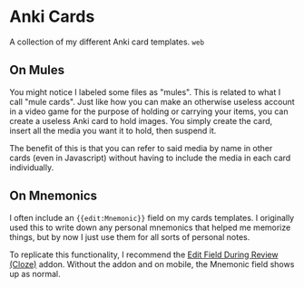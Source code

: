 # Anki Cards

A collection of my different Anki card templates.
`web`

## On Mules

You might notice I labeled some files as "mules".
This is related to what I call "mule cards".
Just like how you can make an otherwise useless account in a video game for the purpose of holding or carrying your items, you can create a useless Anki card to hold images.
You simply create the card, insert all the media you want it to hold, then suspend it.

The benefit of this is that you can refer to said media by name in other cards (even in Javascript) without having to include the media in each card individually.

## On Mnemonics

I often include an `{{edit:Mnemonic}}` field on my cards templates.
I originally used this to write down any personal mnemonics that helped me memorize things, but by now I just use them for all sorts of personal notes.

To replicate this functionality, I recommend the [Edit Field During Review (Cloze)](https://ankiweb.net/shared/info/385888438) addon.
Without the addon and on mobile, the Mnemonic field shows up as normal.